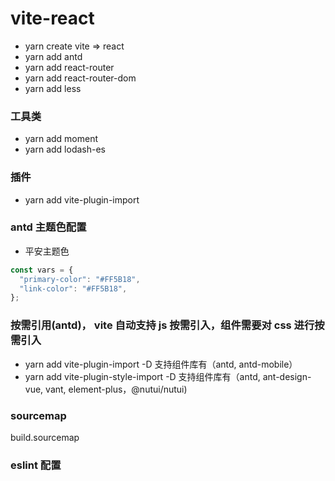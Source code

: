 # vite-react

- yarn create vite => react
- yarn add antd
- yarn add react-router
- yarn add react-router-dom
- yarn add less

### 工具类

- yarn add moment
- yarn add lodash-es

### 插件

- yarn add vite-plugin-import

### antd 主题色配置

- 平安主题色

```js
const vars = {
  "primary-color": "#FF5B18",
  "link-color": "#FF5B18",
};
```

### 按需引用(antd)， vite 自动支持 js 按需引入，组件需要对 css 进行按需引入

- yarn add vite-plugin-import -D
  支持组件库有（antd, antd-mobile）
- yarn add vite-plugin-style-import -D
  支持组件库有（antd, ant-design-vue, vant, element-plus，@nutui/nutui)

### sourcemap

build.sourcemap

### eslint 配置
